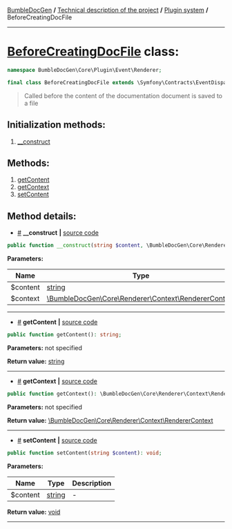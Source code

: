 <!-- {% raw %} -->
<embed> <a href="/docs/README.md">BumbleDocGen</a> <b>/</b> <a href="/docs/tech/readme.md">Technical description of the project</a> <b>/</b> <a href="/docs/tech/4.pluginSystem/readme.md">Plugin system</a> <b>/</b> BeforeCreatingDocFile<hr> </embed>

<h1>
    <a href="https://github.com/bumble-tech/bumble-doc-gen/blob/master/src/Core/Plugin/Event/Renderer/BeforeCreatingDocFile.php#L13">BeforeCreatingDocFile</a> class:
</h1>





```php
namespace BumbleDocGen\Core\Plugin\Event\Renderer;

final class BeforeCreatingDocFile extends \Symfony\Contracts\EventDispatcher\Event
```

<blockquote>Called before the content of the documentation document is saved to a file</blockquote>






<h2>Initialization methods:</h2>

<ol>
<li>
    <a href="#m-construct">__construct</a>
    </li>
</ol>

<h2>Methods:</h2>

<ol>
<li>
    <a href="#mgetcontent">getContent</a>
    </li>
<li>
    <a href="#mgetcontext">getContext</a>
    </li>
<li>
    <a href="#msetcontent">setContent</a>
    </li>
</ol>







<h2>Method details:</h2>

<div class='method_description-block'>

<ul>
<li><a name="m-construct" href="#m-construct">#</a>
 <b>__construct</b>
    <b>|</b> <a href="https://github.com/bumble-tech/bumble-doc-gen/blob/master/src/Core/Plugin/Event/Renderer/BeforeCreatingDocFile.php#L15">source code</a></li>
</ul>

```php
public function __construct(string $content, \BumbleDocGen\Core\Renderer\Context\RendererContext $context);
```



<b>Parameters:</b>

<table>
    <thead>
    <tr>
        <th>Name</th>
        <th>Type</th>
        <th>Description</th>
    </tr>
    </thead>
    <tbody>
            <tr>
            <td>$content</td>
            <td><a href='https://www.php.net/manual/en/language.types.string.php'>string</a></td>
            <td>-</td>
        </tr>
            <tr>
            <td>$context</td>
            <td><a href='https://github.com/bumble-tech/bumble-doc-gen/blob/master/src/Core/Renderer/Context/RendererContext.php'>\BumbleDocGen\Core\Renderer\Context\RendererContext</a></td>
            <td>-</td>
        </tr>
        </tbody>
</table>



</div>
<hr>
<div class='method_description-block'>

<ul>
<li><a name="mgetcontent" href="#mgetcontent">#</a>
 <b>getContent</b>
    <b>|</b> <a href="https://github.com/bumble-tech/bumble-doc-gen/blob/master/src/Core/Plugin/Event/Renderer/BeforeCreatingDocFile.php#L19">source code</a></li>
</ul>

```php
public function getContent(): string;
```



<b>Parameters:</b> not specified

<b>Return value:</b> <a href='https://www.php.net/manual/en/language.types.string.php'>string</a>


</div>
<hr>
<div class='method_description-block'>

<ul>
<li><a name="mgetcontext" href="#mgetcontext">#</a>
 <b>getContext</b>
    <b>|</b> <a href="https://github.com/bumble-tech/bumble-doc-gen/blob/master/src/Core/Plugin/Event/Renderer/BeforeCreatingDocFile.php#L29">source code</a></li>
</ul>

```php
public function getContext(): \BumbleDocGen\Core\Renderer\Context\RendererContext;
```



<b>Parameters:</b> not specified

<b>Return value:</b> <a href='https://github.com/bumble-tech/bumble-doc-gen/blob/master/src/Core/Renderer/Context/RendererContext.php'>\BumbleDocGen\Core\Renderer\Context\RendererContext</a>


</div>
<hr>
<div class='method_description-block'>

<ul>
<li><a name="msetcontent" href="#msetcontent">#</a>
 <b>setContent</b>
    <b>|</b> <a href="https://github.com/bumble-tech/bumble-doc-gen/blob/master/src/Core/Plugin/Event/Renderer/BeforeCreatingDocFile.php#L24">source code</a></li>
</ul>

```php
public function setContent(string $content): void;
```



<b>Parameters:</b>

<table>
    <thead>
    <tr>
        <th>Name</th>
        <th>Type</th>
        <th>Description</th>
    </tr>
    </thead>
    <tbody>
            <tr>
            <td>$content</td>
            <td><a href='https://www.php.net/manual/en/language.types.string.php'>string</a></td>
            <td>-</td>
        </tr>
        </tbody>
</table>

<b>Return value:</b> <a href='https://www.php.net/manual/en/language.types.void.php'>void</a>


</div>
<hr>

<!-- {% endraw %} -->